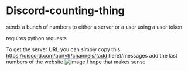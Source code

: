# Discord-counting-thing
sends a bunch of numbers to either a server or a user using a user token

requires
python
requests

To get the server URL you can simply copy this https://discord.com/api/v9/channels/(add here)/messages
add the last numbers of the website ![image](https://user-images.githubusercontent.com/106713803/229367583-b7f59954-5cc2-4317-9efb-de9af2b0a739.png)
I hope that makes sense 


